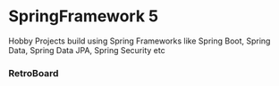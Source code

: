 # SpringFramework 5
Hobby Projects build using Spring Frameworks like Spring Boot, Spring Data, Spring Data JPA, Spring Security etc

### RetroBoard